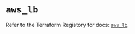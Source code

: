 # `aws_lb`

Refer to the Terraform Registory for docs: [`aws_lb`](https://registry.terraform.io/providers/hashicorp/aws/5.9.0/docs/resources/lb).
